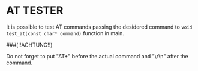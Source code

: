 # AT TESTER

It is possible to test AT commands passing the desidered command to <code>void test_at(const char* command)</code> function in main.

###(:bangbang:ACHTUNG:bangbang:)

Do not forget to put "AT+" before the actual command and "\r\n" after the command.
